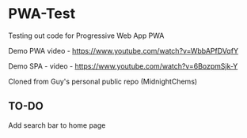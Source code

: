 # PWA-Test
Testing out code for Progressive Web App PWA

Demo PWA video - https://www.youtube.com/watch?v=WbbAPfDVqfY

Demo SPA - video - https://www.youtube.com/watch?v=6BozpmSjk-Y


Cloned from Guy's personal public repo (MidnightChems)


## TO-DO
Add search bar to home page
